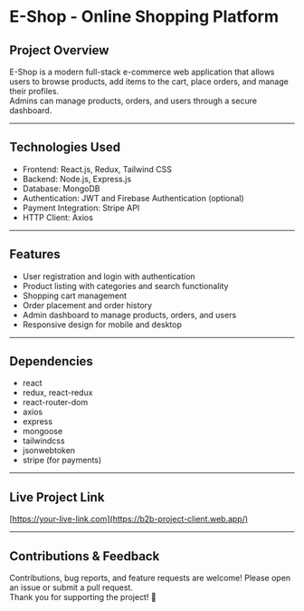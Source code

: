 # E-Shop - Online Shopping Platform

 

## Project Overview
E-Shop is a modern full-stack e-commerce web application that allows users to browse products, add items to the cart, place orders, and manage their profiles.  
Admins can manage products, orders, and users through a secure dashboard.

---

## Technologies Used
- Frontend: React.js, Redux, Tailwind CSS  
- Backend: Node.js, Express.js  
- Database: MongoDB  
- Authentication: JWT and Firebase Authentication (optional)  
- Payment Integration: Stripe API  
- HTTP Client: Axios  

---

## Features
- User registration and login with authentication  
- Product listing with categories and search functionality  
- Shopping cart management  
- Order placement and order history  
- Admin dashboard to manage products, orders, and users  
- Responsive design for mobile and desktop  

---

## Dependencies
- react  
- redux, react-redux  
- react-router-dom  
- axios  
- express  
- mongoose  
- tailwindcss  
- jsonwebtoken  
- stripe (for payments)  

---

 

## Live Project Link
[https://your-live-link.com](https://b2b-project-client.web.app/)

---
 

## Contributions & Feedback
Contributions, bug reports, and feature requests are welcome! Please open an issue or submit a pull request.  
Thank you for supporting the project! 🛒

